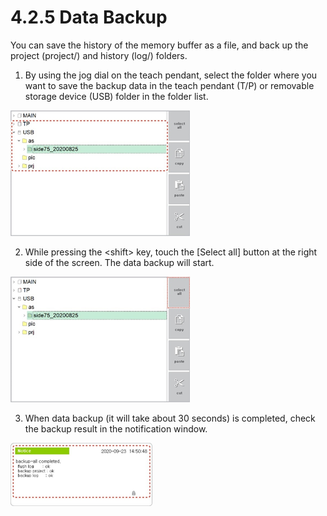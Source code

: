 # 4.2.5 Data Backup

You can save the history of the memory buffer as a file, and back up the project \(project/\) and history \(log/\) folders.

1.	By using the jog dial on the teach pendant, select the folder where you want to save the backup data in the teach pendant \(T/P\) or removable storage device \(USB\) folder in the folder list.

![](../../_assets/image_388.png)

2.	While pressing the &lt;shift&gt; key, touch the \[Select all\] button at the right side of the screen. The data backup will start.

![](../../_assets/image_391.png)

3.	When data backup \(it will take about 30 seconds\) is completed, check the backup result in the notification window.

![](../../_assets/image_290.png)

